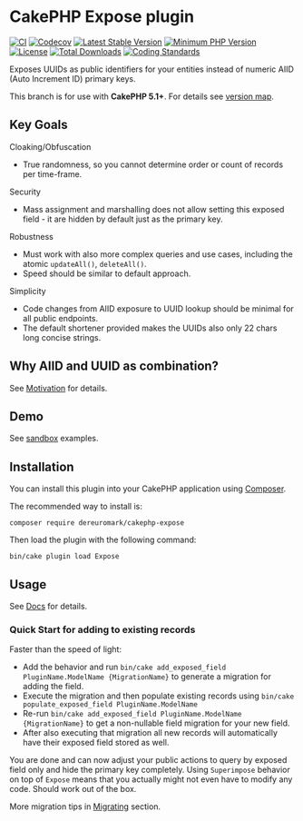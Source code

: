 # CakePHP Expose plugin

[![CI](https://github.com/dereuromark/cakephp-expose/actions/workflows/ci.yml/badge.svg?branch=master)](https://github.com/dereuromark/cakephp-expose/actions/workflows/ci.yml?query=branch%3Amaster)
[![Codecov](https://img.shields.io/codecov/c/github/dereuromark/cakephp-expose/master.svg)](https://codecov.io/gh/dereuromark/cakephp-expose)
[![Latest Stable Version](https://poser.pugx.org/dereuromark/cakephp-expose/v/stable.svg)](https://packagist.org/packages/dereuromark/cakephp-expose)
[![Minimum PHP Version](https://img.shields.io/badge/php-%3E%3D%208.1-8892BF.svg)](https://php.net/)
[![License](https://poser.pugx.org/dereuromark/cakephp-expose/license.svg)](LICENSE)
[![Total Downloads](https://poser.pugx.org/dereuromark/cakephp-expose/d/total.svg)](https://packagist.org/packages/dereuromark/cakephp-expose)
[![Coding Standards](https://img.shields.io/badge/cs-PSR--2--R-yellow.svg)](https://github.com/php-fig-rectified/fig-rectified-standards)

Exposes UUIDs as public identifiers for your entities instead of numeric AIID (Auto Increment ID) primary keys.

This branch is for use with **CakePHP 5.1+**. For details see [version map](https://github.com/dereuromark/cakephp-expose/wiki#cakephp-version-map).

## Key Goals
Cloaking/Obfuscation
- True randomness, so you cannot determine order or count of records per time-frame.

Security
- Mass assignment and marshalling does not allow setting this exposed field - it are hidden by default just as the primary key.

Robustness
- Must work with also more complex queries and use cases, including the atomic `updateAll()`, `deleteAll()`.
- Speed should be similar to default approach.

Simplicity
- Code changes from AIID exposure to UUID lookup should be minimal for all public endpoints.
- The default shortener provided makes the UUIDs also only 22 chars long concise strings.

## Why AIID and UUID as combination?
See [Motivation](docs/Motivation.md) for details.

## Demo
See [sandbox](https://sandbox4.dereuromark.de/sandbox/expose-examples) examples.

## Installation

You can install this plugin into your CakePHP application using [Composer](https://getcomposer.org/).

The recommended way to install is:

```
composer require dereuromark/cakephp-expose
```

Then load the plugin with the following command:
```
bin/cake plugin load Expose
```

## Usage

See [Docs](/docs) for details.

### Quick Start for adding to existing records

Faster than the speed of light:

- Add the behavior and run `bin/cake add_exposed_field PluginName.ModelName {MigrationName}` to generate a migration for adding the field.
- Execute the migration and then populate existing records using `bin/cake populate_exposed_field PluginName.ModelName`
- Re-run `bin/cake add_exposed_field PluginName.ModelName {MigrationName}` to get a non-nullable field migration for your new field.
- After also executing that migration all new records will automatically have their exposed field stored as well.

You are done and can now adjust your public actions to query by exposed field only and hide the primary key completely.
Using `Superimpose` behavior on top of `Expose` means that you actually might not even have to modify any code.
Should work out of the box.

More migration tips in [Migrating](docs/Migrating.md) section.
